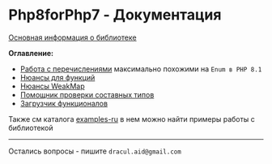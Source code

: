 # Php8forPhp7 - Документация

[Основная информация о библиотеке](../README.md)

**Оглавление:**
* [Работа с перечислениями](enums.md) максимально похожими на `Enum в PHP 8.1`
* [Нюансы для функций](functions.md)
* [Нюансы WeakMap](class-weakmap.md)
* [Помощник проверки составных типов](type-validator.md)
* [Загрузчик функционалов](loader.md)

Также см каталога [examples-ru](../examples-ru) в нем можно найти примеры работы с библиотекой

---

Остались вопросы - пишите `dracul.aid@gmail.com`
